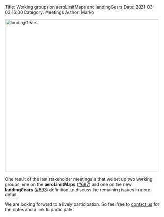 Title: Working groups on aeroLimitMaps and landingGears
Date: 2021-03-03 16:00
Category: Meetings
Author: Marko

<img src="/images/landingGears.png"
     alt="landingGears"
     width="500px">
     
One result of the last stakeholder meetings is that we set up two working groups, one on the **aeroLimitMaps** ([#687](https://github.com/DLR-SL/CPACS/issues/687)) and one on the new **landingGears** ([#693](https://github.com/DLR-SL/CPACS/issues/693)) definition, to discuss the remaining issues in more detail. 

We are looking forward to a lively participation. So feel free to [contact us](https://www.cpacs.de/pages/contact.html) for the dates and a link to participate.



